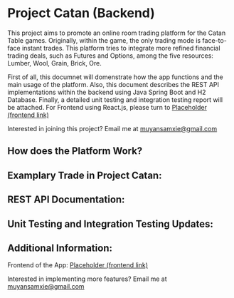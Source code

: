 # Project Catan (Backend)

This project aims to promote an online room trading platform for the Catan Table games. Originally, within the game, the only trading mode is face-to-face instant trades. This platform tries to integrate more refined financial trading deals, such as Futures and Options, among the five resources: Lumber, Wool, Grain, Brick, Ore.

First of all, this documnet will domenstrate how the app functions and the main usage of the platform. Also, this document describes the REST API implementations within the backend using Java Spring Boot and H2 Database. Finally, a detailed unit testing and integration testing report will be attached. For Frontend using React.js, please turn to [Placeholder (frontend link)](placeholder)

Interested in joining this project? Email me at muyansamxie@gmail.com

## How does the Platform Work?

## Examplary Trade in Project Catan:

## REST API Documentation:

## Unit Testing and Integration Testing Updates:

## Additional Information:
Frontend of the App: [Placeholder (frontend link)](placeholder)

Interested in implementing more features? Email me at muyansamxie@gmail.com


